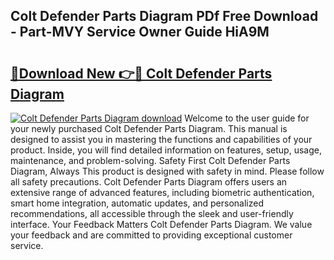 ## Colt Defender Parts Diagram PDf Free Download - Part-MVY Service Owner Guide HiA9M

# <h2><a href="http://dfhvt2z.blite.top/?on=Colt+Defender+Parts+Diagram">🔗Download New 👉🔴 Colt Defender Parts Diagram</a></h2>

[![Colt Defender Parts Diagram download](https://i.imgur.com/lujVjoI.png)](http://dfhvt2z.blite.top/?on=Colt+Defender+Parts+Diagram)
Welcome to the user guide for your newly purchased Colt Defender Parts Diagram. This manual is designed to assist you in mastering the functions and capabilities of your product. Inside, you will find detailed information on features, setup, usage, maintenance, and problem-solving. Safety First Colt Defender Parts Diagram, Always This product is designed with safety in mind. Please follow all safety precautions. Colt Defender Parts Diagram offers users an extensive range of advanced features, including biometric authentication, smart home integration, automatic updates, and personalized recommendations, all accessible through the sleek and user-friendly interface. Your Feedback Matters Colt Defender Parts Diagram. We value your feedback and are committed to providing exceptional customer service.
